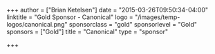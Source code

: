 +++
author = ["Brian Ketelsen"]
date = "2015-03-26T09:50:34-04:00"
linktitle = "Gold Sponsor - Canonical"
logo = "/images/temp-logos/canonical.png"
sponsorclass = "gold"
sponsorlevel = "Gold"
sponsors = ["Gold"]
title = "Canonical"
type = "sponsor"

+++
